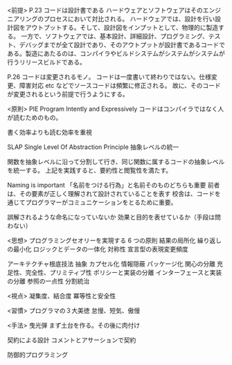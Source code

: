<前提>
P.23 コードは設計書である
ハードウェアとソフトウェアはそのエンジニアリングのプロセスにおいて対比される。
ハードウェアでは、設計を行い設計図をアウトプットする。そして、設計図をインプットとして、物理的に製造する。
一方で、ソフトウェアでは、基本設計、詳細設計、プログラミング、テスト、デバッグまでが全て設計であり、そのアウトプットが設計書であるコードである。製造にあたるのは、コンパイラやビルドシステムがシステムがシステムが行うリリースビルドである。

P.26 コードは変更されるモノ。
コードは一度書いて終わりではない。仕様変更、障害対応 etc などでソースコードは頻繁に修正される。
故に、そのコードが変更されるという前提で行うようにする。

<原則>
PIE Program Intently and Expressively
コードはコンパイラではなく人が読むためのもの。

書く効率よりも読む効率を重視

SLAP Single Level Of Abstraction Principle
抽象レベルの統一

関数を抽象レベルに沿って分割して行き、同じ関数に属するコードの抽象レベルを統一する。
上記を実践すると、要約性と閲覧性を満たす。

Naming is important
「名前をつける行為」と名前そのものどちらも重要
前者は、その要素が正しく理解されて設計されていることを表す
校舎は、コードを通じてプログラマーがコミュニケーションをとるために重要。

誤解されるような命名になっていないか
効果と目的を表せているか（手段は問わない）

<思想>
プログラミングセオリーを実現する 6 つの原則
結果の局所化
繰り返しの最小化
ロジックとデータの一体化
対称性
宣言型の表現変更頻度

アーキテクチャ根底技法
抽象
カプセル化
情報隠蔽
パッケージ化
関心の分離
充足性、完全性、プリミティブ性
ポリシーと実装の分離
インターフェースと実装の分離
参照の一点性
分割統治

<視点>
凝集度、結合度
冪等性と安全性

<習慣>
プログラマの３大美徳
怠慢、短気、傲慢

<手法>
曳光弾
まず土台を作る。その後に肉付け

契約による設計
コメントとアサーションで契約

防御的プログラミング
